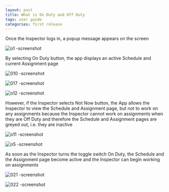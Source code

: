 ```yaml
---
layout: post
title: What is On Duty and Off Duty
tags: user guide
categories: first release
---
```


<link rel="stylesheet" href="/User-Guide/styles.css">

Once the Inspector logs in, a popup message appears on the screen

![o1 -screenshot](https://user-images.githubusercontent.com/81990744/114892415-c3e61800-9dda-11eb-828f-0bb832085e91.png)

By selecting On Duty button, the app displays an active Schedule and current Assignment page

![010 -screenshot](https://user-images.githubusercontent.com/81990744/114894653-d1040680-9ddc-11eb-92a8-7ddae0e1dcf2.png)

![017 -screenshot](https://user-images.githubusercontent.com/81990744/114894635-ccd7e900-9ddc-11eb-9d70-7d3769ec8bf8.png)

![o12 -screenshot](https://user-images.githubusercontent.com/81990744/114894683-d82b1480-9ddc-11eb-94b6-4140aeeaf846.png)

However, if the Inspector selects Not Now button, the App allows the Inspector to view the Schedule and Assignment page, but not to work on any assignments because the Inspector cannot work on assignments when they are Off Duty and therefore the Schedule and Assignment pages are greyed out, i.e. they are inactive   
   
![o11 -screenshot](https://user-images.githubusercontent.com/81990744/114894672-d5c8ba80-9ddc-11eb-8a03-64616ae88fdc.png)

![o5 -screenshot](https://user-images.githubusercontent.com/81990744/114892463-cd6f8000-9dda-11eb-8d56-85653e9896b1.png)

As soon as the Inspector turns the toggle switch On Duty, the Schedule and the Assignment page become active and the Inspector can begin working on assignments

![021 -screenshot](https://user-images.githubusercontent.com/81990744/114899995-71f4c080-9de1-11eb-8acc-03743c86dc04.png)

![022 -screenshot](https://user-images.githubusercontent.com/81990744/114900030-791bce80-9de1-11eb-929f-51ee43a08508.png)





